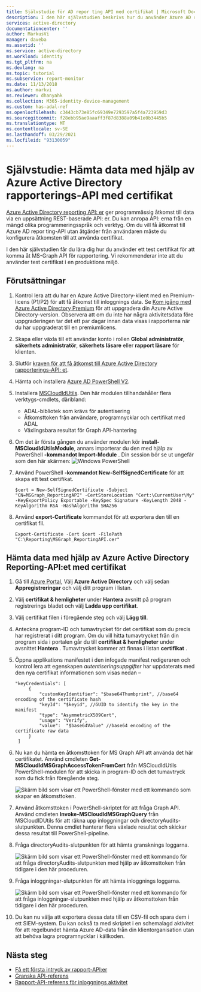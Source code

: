 ```yaml
---
title: Självstudie för AD repor ting API med certifikat | Microsoft Docs
description: I den här självstudien beskrivs hur du använder Azure AD repor ting-API med autentiseringsuppgifter för certifikat för att hämta data från kataloger utan åtgärder från användaren.
services: active-directory
documentationcenter: ''
author: MarkusVi
manager: daveba
ms.assetid: ''
ms.service: active-directory
ms.workload: identity
ms.tgt_pltfrm: na
ms.devlang: na
ms.topic: tutorial
ms.subservice: report-monitor
ms.date: 11/13/2018
ms.author: markvi
ms.reviewer: dhanyahk
ms.collection: M365-identity-device-management
ms.custom: has-adal-ref
ms.openlocfilehash: c3443cb73e85fc69349e7293597a5f4a723959d3
ms.sourcegitcommit: f28ebb95ae9aaaff3f87d8388a09b41e0b3445b5
ms.translationtype: MT
ms.contentlocale: sv-SE
ms.lasthandoff: 03/29/2021
ms.locfileid: "93130059"
---
```

# <a name="tutorial-get-data-using-the-azure-active-directory-reporting-api-with-certificates"></a>Självstudie: Hämta data med hjälp av Azure Active Directory rapporterings-API med certifikat

[Azure Active Directory reporting API: er](concept-reporting-api.md) ger programmässig åtkomst till data via en uppsättning REST-baserade API: er. Du kan anropa API: erna från en mängd olika programmeringsspråk och verktyg. Om du vill få åtkomst till Azure AD repor ting-API utan åtgärder från användaren måste du konfigurera åtkomsten till att använda certifikat.

I den här självstudien får du lära dig hur du använder ett test certifikat för att komma åt MS-Graph API för rapportering. Vi rekommenderar inte att du använder test certifikat i en produktions miljö. 

## <a name="prerequisites"></a>Förutsättningar

1. Kontrol lera att du har en Azure Active Directory-klient med en Premium-licens (P1/P2) för att få åtkomst till inloggnings data. Se [Kom igång med Azure Active Directory Premium](../fundamentals/active-directory-get-started-premium.md) för att uppgradera din Azure Active Directory-version. Observera att om du inte har några aktivitetsdata före uppgraderingen tar det ett par dagar innan data visas i rapporterna när du har uppgraderat till en premiumlicens. 

2. Skapa eller växla till ett användar konto i rollen **Global administratör**, **säkerhets administratör**, **säkerhets läsare** eller **rapport läsare** för klienten. 

3. Slutför [kraven för att få åtkomst till Azure Active Directory rapporterings-API: et](howto-configure-prerequisites-for-reporting-api.md). 

4. Hämta och installera [Azure AD PowerShell V2](https://github.com/Azure/azure-docs-powershell-azuread/blob/master/docs-conceptual/azureadps-2.0/install-adv2.md).

5. Installera [MSCloudIdUtils](https://www.powershellgallery.com/packages/MSCloudIdUtils/). Den här modulen tillhandahåller flera verktygs-cmdlets, däribland:
    - ADAL-bibliotek som krävs för autentisering
    - Åtkomsttoken från användare, programnycklar och certifikat med ADAL
    - Växlingsbara resultat för Graph API-hantering

6. Om det är första gången du använder modulen kör **install-MSCloudIdUtilsModule**, annars importerar du den med hjälp av PowerShell **-kommandot Import-Module** . Din session bör se ut ungefär som den här skärmen: ![ Windows PowerShell](./media/tutorial-access-api-with-certificates/module-install.png)
  
7. Använd PowerShell **-kommandot New-SelfSignedCertificate** för att skapa ett test certifikat.

   ```
   $cert = New-SelfSignedCertificate -Subject "CN=MSGraph_ReportingAPI" -CertStoreLocation "Cert:\CurrentUser\My" -KeyExportPolicy Exportable -KeySpec Signature -KeyLength 2048 -KeyAlgorithm RSA -HashAlgorithm SHA256
   ```

8. Använd **export-Certificate** kommandot för att exportera den till en certifikat fil.

   ```
   Export-Certificate -Cert $cert -FilePath "C:\Reporting\MSGraph_ReportingAPI.cer"

   ```

## <a name="get-data-using-the-azure-active-directory-reporting-api-with-certificates"></a>Hämta data med hjälp av Azure Active Directory Reporting-API:et med certifikat

1. Gå till [Azure Portal](https://portal.azure.com), Välj **Azure Active Directory** och välj sedan **Appregistreringar** och välj ditt program i listan. 

2. Välj **certifikat & hemligheter** under **Hantera** avsnitt på program registrerings bladet och välj **Ladda upp certifikat**.

3. Välj certifikat filen i föregående steg och välj **Lägg till**. 

4. Anteckna program-ID och tumavtrycket för det certifikat som du precis har registrerat i ditt program. Om du vill hitta tumavtrycket från din program sida i portalen går du till **certifikat & hemligheter** under avsnittet **Hantera** . Tumavtrycket kommer att finnas i listan **certifikat** .

5. Öppna applikations manifestet i den infogade manifest redigeraren och kontrol lera att egenskapen *autentiseringsuppgifter* har uppdaterats med den nya certifikat informationen som visas nedan – 

   ```
   "keyCredentials": [
        {
            "customKeyIdentifier": "$base64Thumbprint", //base64 encoding of the certificate hash
            "keyId": "$keyid", //GUID to identify the key in the manifest
            "type": "AsymmetricX509Cert",
            "usage": "Verify",
            "value":  "$base64Value" //base64 encoding of the certificate raw data
        }
    ]
   ``` 
6. Nu kan du hämta en åtkomsttoken för MS Graph API att använda det här certifikatet. Använd cmdleten **Get-MSCloudIdMSGraphAccessTokenFromCert** från MSCloudIdUtils PowerShell-modulen för att skicka in program-ID och det tumavtryck som du fick från föregående steg. 

   ![Skärm bild som visar ett PowerShell-fönster med ett kommando som skapar en åtkomsttoken.](./media/tutorial-access-api-with-certificates/getaccesstoken.png)

7. Använd åtkomsttoken i PowerShell-skriptet för att fråga Graph API. Använd cmdleten **Invoke-MSCloudIdMSGraphQuery** från MSCloudIDUtils för att räkna upp inloggningar och directoryAudits-slutpunkten. Denna cmdlet hanterar flera växlade resultat och skickar dessa resultat till PowerShell-pipeline.

8. Fråga directoryAudits-slutpunkten för att hämta gransknings loggarna. 

   ![Skärm bild som visar ett PowerShell-fönster med ett kommando för att fråga directoryAudits-slutpunkten med hjälp av åtkomsttoken från tidigare i den här proceduren.](./media/tutorial-access-api-with-certificates/query-directoryAudits.png)

9. Fråga inloggningar-slutpunkten för att hämta inloggnings loggarna.

    ![Skärm bild som visar ett PowerShell-fönster med ett kommando för att fråga inloggningar-slutpunkten med hjälp av åtkomsttoken från tidigare i den här proceduren.](./media/tutorial-access-api-with-certificates/query-signins.png)

10. Du kan nu välja att exportera dessa data till en CSV-fil och spara dem i ett SIEM-system. Du kan också ta med skriptet i en schemalagd aktivitet för att regelbundet hämta Azure AD-data från din klientorganisation utan att behöva lagra programnycklar i källkoden. 

## <a name="next-steps"></a>Nästa steg

* [Få ett första intryck av rapport-API:er](concept-reporting-api.md)
* [Granska API-referens](/graph/api/resources/directoryaudit?view=graph-rest-beta) 
* [Rapport-API-referens för inloggnings aktivitet](/graph/api/resources/signin?view=graph-rest-beta)